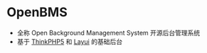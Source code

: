 # OpenBMS

*   全称 Open Background Management System 开源后台管理系统
*   基于 [ThinkPHP5](http://www.thinkphp.cn) 和 [Layui](https://www.layui.com) 的基础后台